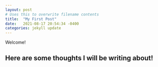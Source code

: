 ```yaml
---
layout: post
# Uses this to overwrite filename contents 
title:  "My First Post"
date:   2021-08-17 20:54:34 -0400
categories: jekyll update
---
```

Welcome!

## Here are some thoughts I will be writing about! 
